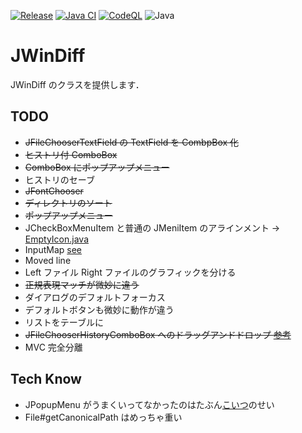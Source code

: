 [![Release](https://jitpack.io/v/umjammer/vavi-apps-jwindiff.svg)](https://jitpack.io/#umjammer/vavi-apps-jwindiff)
[![Java CI](https://github.com/umjammer/vavi-apps-jwindiff/actions/workflows/maven.yml/badge.svg)](https://github.com/umjammer/vavi-apps-jwindiff/actions/workflows/maven.yml)
[![CodeQL](https://github.com/umjammer/vavi-apps-jwindiff/actions/workflows/codeql-analysis.yml/badge.svg)](https://github.com/umjammer/vavi-apps-jwindiff/actions/workflows/codeql-analysis.yml)
![Java](https://img.shields.io/badge/Java-8-b07219)

# JWinDiff

JWinDiff のクラスを提供します．

## TODO

 * ~~JFileChooserTextField の TextField を CombpBox 化~~
 * ~~ヒストリ付 ComboBox~~
 * ~~ComboBox にポップアップメニュー~~
 * ヒストリのセーブ
 * ~~JFontChooser~~
 * ~~ディレクトリのソート~~
 * ~~ポップアップメニュー~~
 * JCheckBoxMenuItem と普通の JMeniItem のアラインメント → [EmptyIcon.java](C:\tmp\111\justsystem\ark11src\jp\co\justsystem\uiparts\EmptyIcon.java)
 * InputMap [see](http://www.hcn.zaq.ne.jp/no-ji/reseach/20000206.htm)
 * Moved line
 * Left ファイル Right ファイルのグラフィックを分ける
 * ~~正規表現マッチが微妙に違う~~
 * ダイアログのデフォルトフォーカス
 * デフォルトボタンも微妙に動作が違う
 * リストをテーブルに
 * ~~JFileChooserHistoryComboBox へのドラッグアンドドロップ [参考](http://www5.big.or.jp/~tera/Labo/Java2/j2dnd.html)~~
 * MVC 完全分離

## Tech Know

 * JPopupMenu がうまくいってなかったのはたぶん[こいつ](http://developer.java.sun.com/developer/bugParade/bugs/4632782.html)のせい
 * File#getCanonicalPath はめっちゃ重い
